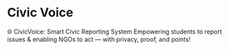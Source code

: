 # Civic Voice

🌐 CivicVoice: Smart Civic Reporting System
Empowering students to report issues & enabling NGOs to act — with privacy, proof, and points!